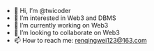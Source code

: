 - 👋 Hi, I’m @twicoder
- 👀 I’m interested in Web3 and DBMS
- 🌱 I’m currently working on Web3
- 💞️ I’m looking to collaborate on Web3
- 📫 How to reach me: renqingwei123@163.com

<!---
twicoder/twicoder is a ✨ special ✨ repository because its `README.md` (this file) appears on your GitHub profile.
You can click the Preview link to take a look at your changes.
--->
